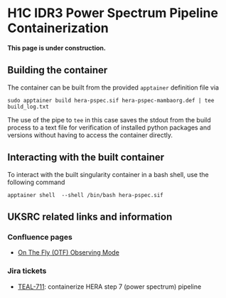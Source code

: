 # H1C IDR3 Power Spectrum Pipeline Containerization

**This page is under construction.**

## Building the container

The container can be built from the provided `apptainer` definition file via
```
sudo apptainer build hera-pspec.sif hera-pspec-mambaorg.def | tee build_log.txt
```
The use of the pipe to `tee` in this case saves the stdout from the build process to a text file for verification of installed python packages and versions without having to access the container directly.

## Interacting with the built container

To interact with the built singularity container in a bash shell, use the following command
```
apptainer shell  --shell /bin/bash hera-pspec.sif
```

## UKSRC related links and information

### Confluence pages

- [On The Fly (OTF) Observing Mode](https://confluence.skatelescope.org/x/4ce2E)

### Jira tickets

- [TEAL-711](https://jira.skatelescope.org/browse/TEAL-711): containerize HERA step 7 (power spectrum) pipeline
